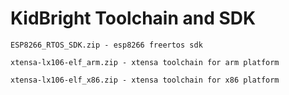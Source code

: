 # KidBright Toolchain and SDK

	ESP8266_RTOS_SDK.zip - esp8266 freertos sdk

	xtensa-lx106-elf_arm.zip - xtensa toolchain for arm platform

	xtensa-lx106-elf_x86.zip - xtensa toolchain for x86 platform
